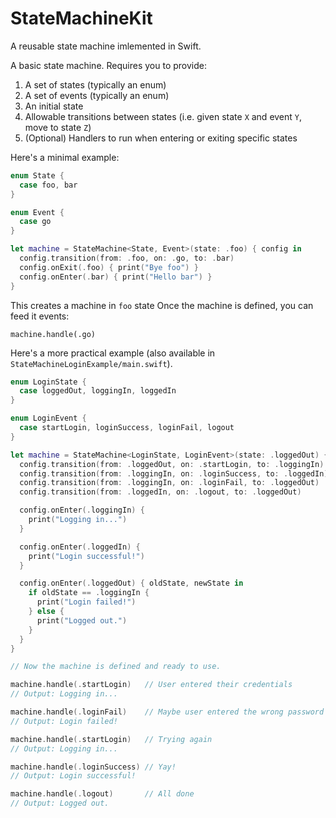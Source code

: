 #  StateMachineKit
A reusable state machine imlemented in Swift.

A basic state machine. Requires you to provide:
1. A set of states (typically an enum)
2. A set of events (typically an enum)
3. An initial state
4. Allowable transitions between states (i.e. given state `X` and event `Y`, move to state `Z`)
5. (Optional) Handlers to run when entering or exiting specific states

Here's a minimal example:

```swift
enum State {
  case foo, bar
}

enum Event {
  case go
}

let machine = StateMachine<State, Event>(state: .foo) { config in
  config.transition(from: .foo, on: .go, to: .bar)
  config.onExit(.foo) { print("Bye foo") }
  config.onEnter(.bar) { print("Hello bar") }
}
```

This creates a machine in `foo` state
Once the machine is defined, you can feed it events:

```
machine.handle(.go)
```

Here's a more practical example (also available in `StateMachineLoginExample/main.swift`).

```swift
enum LoginState {
  case loggedOut, loggingIn, loggedIn
}

enum LoginEvent {
  case startLogin, loginSuccess, loginFail, logout
}

let machine = StateMachine<LoginState, LoginEvent>(state: .loggedOut) { config in
  config.transition(from: .loggedOut, on: .startLogin, to: .loggingIn)
  config.transition(from: .loggingIn, on: .loginSuccess, to: .loggedIn)
  config.transition(from: .loggingIn, on: .loginFail, to: .loggedOut)
  config.transition(from: .loggedIn, on: .logout, to: .loggedOut)

  config.onEnter(.loggingIn) {
    print("Logging in...")
  }

  config.onEnter(.loggedIn) {
    print("Login successful!")
  }

  config.onEnter(.loggedOut) { oldState, newState in
    if oldState == .loggingIn {
      print("Login failed!")
    } else {
      print("Logged out.")
    }
  }
}

// Now the machine is defined and ready to use.

machine.handle(.startLogin)   // User entered their credentials
// Output: Logging in...

machine.handle(.loginFail)    // Maybe user entered the wrong password
// Output: Login failed!

machine.handle(.startLogin)   // Trying again
// Output: Logging in...

machine.handle(.loginSuccess) // Yay!
// Output: Login successful!

machine.handle(.logout)       // All done
// Output: Logged out.
```
